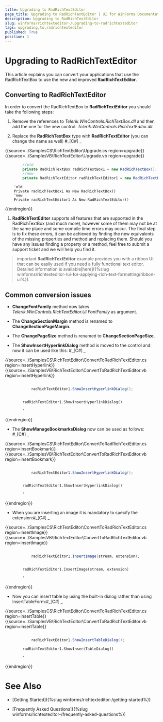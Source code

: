 ```yaml
---
title: Upgrading to RadRichTextEditor
page_title: Upgrading to RadRichTextEditor | UI for WinForms Documentation
description: Upgrading to RadRichTextEditor
slug: winforms/richtexteditor-/upgrading-to-radrichtexteditor
tags: upgrading,to,radrichtexteditor
published: True
position: 1
---
```


# Upgrading to RadRichTextEditor



This article explains you can convert your applications that use the RadRichTextBox to use the new and improved __RadRichTextEditor__.
      

## Converting to RadRichTextEditor

In order to convert the RadRichTextBox to __RadRichTextEditor__ you should take the following steps:     
        

1. Remove the references to *Telerik.WinControls.RichTextBox.dll* and then add the one for the new control: 
            *Telerik.WinControls.RichTextEditor.dll*

1. Replace the __RadRichTextBox__ type with __RadRichTextEditor__ (you can change the name as well)
            #_[C#] _

	



{{source=..\SamplesCS\RichTextEditor\Upgrade.cs region=upgrade}} 
{{source=..\SamplesVB\RichTextEditor\Upgrade.vb region=upgrade}} 

````C#
        //old
        private RadRichTextBox radRichTextBox1 = new RadRichTextBox();
        //new
        private RadRichTextEditor radRichTextEditor1 = new RadRichTextEditor();
````
````VB.NET
    'old
    Private radRichTextBox1 As New RadRichTextBox()
    'new
    Private radRichTextEditor1 As New RadRichTextEditor()
````

{{endregion}} 




1. __RadRichTextEditor__ supports all features that are supported in the RadRichTextBox (and much more), however some of them 
              may not be at the same place and some compile time errors may occur. The final step is to fix these errors, it can be achieved by 
              finding the new equivalents of the missing properties and method and replacing them. Should you have any issues finding a property
            or a method, feel free to submit a support ticket and we will help you find it.

>important  __RadRichTextEditor__ example provides you with a ribbon UI that can be easily used if you need 
            a fully functional text editor.  Detailed information is available[here]({%slug winforms/richtexteditor-/ui-for-applying-rich-text-formatting/ribbon-ui%}).
>


## Common conversion issues

* __ChangeFontFamily__ method now takes *Telerik.WinControls.RichTextEditor.UI.FontFamily* as argument.

* The __ChangeSectionMargin__ method is renamed to __ChangeSectionPageMargin__.
            

* The __ChangePageSize__ method is renamed to __ChangeSectionPageSize__.
            

* The __ShowInsertHyperlinkDialog__ method is moved to the control and now it can be used like this:
            #_[C#] _

	



{{source=..\SamplesCS\RichTextEditor\ConvertToRadRichTextEditor.cs region=insertHyperlink}} 
{{source=..\SamplesVB\RichTextEditor\ConvertToRadRichTextEditor.vb region=insertHyperlink}} 

````C#
            
            radRichTextEditor1.ShowInsertHyperlinkDialog();
````
````VB.NET

        radRichTextEditor1.ShowInsertHyperlinkDialog()

        '
````

{{endregion}} 




* The __ShowManageBookmarksDialog__ now can be used as follows:           
           #_[C#] _

	



{{source=..\SamplesCS\RichTextEditor\ConvertToRadRichTextEditor.cs region=insertBookmark}} 
{{source=..\SamplesVB\RichTextEditor\ConvertToRadRichTextEditor.vb region=insertBookmark}} 

````C#
            
            radRichTextEditor1.ShowInsertHyperlinkDialog();
````
````VB.NET

        radRichTextEditor1.ShowInsertHyperlinkDialog()

        '
````

{{endregion}} 




* When you are inserting an image it is mandatory to specify the extension:#_[C#] _

	



{{source=..\SamplesCS\RichTextEditor\ConvertToRadRichTextEditor.cs region=insertImage}} 
{{source=..\SamplesVB\RichTextEditor\ConvertToRadRichTextEditor.vb region=insertImage}} 

````C#
            
            radRichTextEditor1.InsertImage(stream, extension);
````
````VB.NET

        radRichTextEditor1.InsertImage(stream, extension)

        '
````

{{endregion}} 




* Now you can insert table by using the built-in dialog rather than using InsertTableForm:#_[C#] _

	



{{source=..\SamplesCS\RichTextEditor\ConvertToRadRichTextEditor.cs region=insertTable}} 
{{source=..\SamplesVB\RichTextEditor\ConvertToRadRichTextEditor.vb region=insertTable}} 

````C#
            
            radRichTextEditor1.ShowInsertTableDialog();
````
````VB.NET
        radRichTextEditor1.ShowInsertTableDialog()

        '
````

{{endregion}} 




# See Also

 * [Getting Started]({%slug winforms/richtexteditor-/getting-started%})

 * [Frequently Asked Questions]({%slug winforms/richtexteditor-/frequently-asked-questions%})
